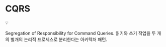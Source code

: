 # CQRS

<aside>
💡

Segregation of Responsibility for Command Queries.
읽기와 쓰기 작업을 두 개의 별개의 논리적 프로세스로 분리한다는 아키텍처 패턴.

</aside>
